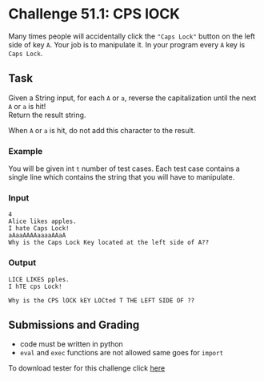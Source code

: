 # Challenge 51.1: CPS lOCK

Many times people will accidentally click the `"Caps Lock"` button on the left side of key `A`. Your job is to manipulate it. In your program every `A` key is `Caps Lock`.

## Task

Given a String input, for each `A` or `a`, reverse the capitalization until the next `A` or `a` is hit!  
Return the result string.

When `A` or `a` is hit, do not add this character to the result.

### Example

You will be given int `t` number of test cases. Each test case contains a single line which contains the string that you will have to manipulate.

### Input
```
4
Alice likes apples.
I hate Caps Lock!
aAaaAAAAaaaaAAaA
Why is the Caps Lock Key located at the left side of A??
```

### Output 
```
LICE LIKES pples.
I hTE cps Lock!

Why is the CPS lOCK kEY LOCted T THE LEFT SIDE OF ??
```

## Submissions and Grading

- code must be written in python
- `eval` and `exec` functions are not allowed same goes for `import`

To download tester for this challenge click [here](https://downgit.github.io/#/home?url=https://github.com/Pomroka/TWT_Challenges_Tester/tree/main/PreviousChallenges/Challenge_51_1)
